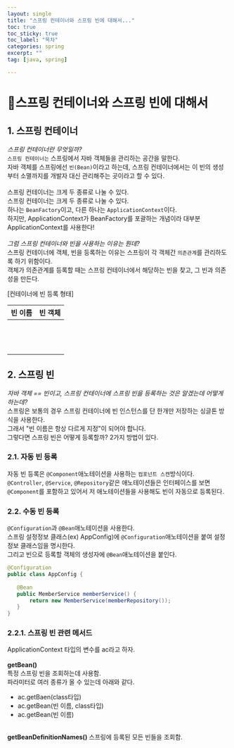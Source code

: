 ```yaml
---
layout: single
title: "스프링 컨테이너와 스프링 빈에 대해서..."
toc: true
toc_sticky: true
toc_label: "목차"
categories: spring
excerpt: ""
tag: [java, spring]

---
```


# 📘스프링 컨테이너와 스프링 빈에 대해서

## 1. 스프링 컨테이너
*스프링 컨테이너란 무엇일까?*  
`스프링 컨테이너는` 스프링에서 자바 객체들을 관리하는 공간을 말한다.  
자바 객체를 스프링에선 `빈(Bean)`이라고 하는데, 스프링 컨테이너에서는 이 빈의 생성부터 소멸까지를 개발자 대신 관리해주는 곳이라고 할 수 있다.  
<br>
스프링 컨테이너는 크게 두 종류로 나눌 수 있다.  
스프링 컨테이너는 크게 두 종류로 나눌 수 있다.  
하나는 `BeanFactory`이고, 다른 하나는 `ApplicationContext`이다.  
하지만, ApplicationContext가 BeanFactory를 포괄하는 개념이라 대부분 ApplicationContext를 사용한다!  
<br>
*그럼 스프링 컨테이너와 빈을 사용하는 이유는 뭔데?*  
스프링 컨테이너에 객체, 빈을 등록하는 이유는 스프링이 각 객체간 `의존관계`를 관리하도록 하기 위함이다.    
객체가 의존관계를 등록할 때는 스프링 컨테이너에서 해당하는 빈을 찾고, 그 빈과 의존성을 만든다.

[컨테이너에 빈 등록 형태]  

|빈 이름| 빈 객체 |
|---|------|
|    |    <br/>  |
|    |      <br/>|
|    |     <br/> |

## 2. 스프링 빈
*자바 객체 == 빈이고, 스프링 컨테이너에 스프링 빈을 등록하는 것은 알겠는데 어떻게 하는데?*  
스프링은 보통의 경우 스프링 컨테이너에 빈 인스턴스를 단 한개만 저장하는 싱글톤 방식을 사용한다.  
그래서 "빈 이름은 항상 다르게 지정"이 되어야 합니다.  
그렇다면 스프링 빈은 어떻게 등록할까? 2가지 방법이 있다.

### 2.1. 자동 빈 등록
자동 빈 등록은 `@Component`애노테이션을 사용하는 `컴포넌트 스캔`방식이다.  
`@Controller`, `@Service`, `@Repository`같은 애노테이션들은 인터페이스를 보면 `@Component`를 포함하고 있어서 저 애노테이션들을 사용해도 빈이 자동으로 등록된다.

### 2.2. 수동 빈 등록
`@Configuration`과 `@Bean`애노테이션을 사용한다.  
스프링 설정정보 클래스(ex) AppConfig)에 `@Configuration`애노테이션을 붙여 설정정보 클래스임을 명시한다.  
그리고 빈으로 등록할 객체의 생성자에 `@Bean`애노테이션을 붙인다.
```java
@Configuration
public class AppConfig {
    
   @Bean
   public MemberService memberService() {
       return new MemberService(memberRepository());
   }
}
```

### 2.2.1. 스프링 빈 관련 메서드
ApplicationContext 타입의 변수를 ac라고 하자.  
<br>
<b>getBean()</b>  
특정 스프링 빈을 조회하는데 사용함.  
파라미터로 여러 종류가 올 수 있는데 아래와 같다.
- ac.getBaen(class타입)
- ac.getBean(빈 이름, class타입)
- ac.getBean(빈 이름)

<br>
<b>getBeanDefinitionNames()</b>  
스프링에 등록된 모든 빈들을 조회함.  